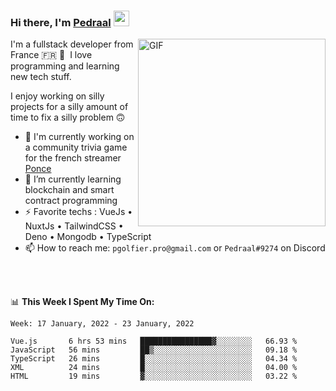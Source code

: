 ### Hi there, I'm <a href="https://pedraal.dev" target="_blank">Pedraal</a> <img src="https://media.giphy.com/media/hvRJCLFzcasrR4ia7z/giphy.gif" width="25px">
<img align="right" alt="GIF" src="https://pedraal.dev/avatar.png" width="300" height="300" />

I'm a fullstack developer from France 🇫🇷 🥖 &nbsp;I love programming and learning new
tech stuff.

I enjoy working on silly projects for a silly amount of time to fix a silly problem 🙃

- 🔭  I'm currently working on a community trivia game for the french streamer <a href="https://twitch.tv/ponce" target="_blank">Ponce</a>
- 🌱 I’m currently learning blockchain and smart contract programming
- ⚡ Favorite techs : VueJs &bull; NuxtJs &bull; TailwindCSS &bull; Deno &bull; Mongodb &bull; TypeScript
- 📫 How to reach me: `pgolfier.pro@gmail.com` or `Pedraal#9274` on Discord

<br>
<br>

📊 **This Week I Spent My Time On:**
<!--START_SECTION:waka-->
```text
Week: 17 January, 2022 - 23 January, 2022

Vue.js       6 hrs 53 mins   ████████████████▓░░░░░░░░   66.93 % 
JavaScript   56 mins         ██▒░░░░░░░░░░░░░░░░░░░░░░   09.18 % 
TypeScript   26 mins         █░░░░░░░░░░░░░░░░░░░░░░░░   04.34 % 
XML          24 mins         █░░░░░░░░░░░░░░░░░░░░░░░░   04.00 % 
HTML         19 mins         ▓░░░░░░░░░░░░░░░░░░░░░░░░   03.22 % 
```
<!--END_SECTION:waka-->
